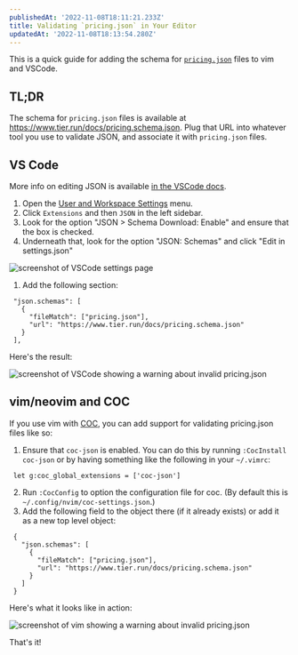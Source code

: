 ```yaml
---
publishedAt: '2022-11-08T18:11:21.233Z'
title: Validating `pricing.json` in Your Editor
updatedAt: '2022-11-08T18:13:54.280Z'
---
```


This is a quick guide for adding the schema for
[`pricing.json`](https://www.tier.run/docs/pricing.json) files to
vim and VSCode.


TL;DR
-----


The schema for `pricing.json` files is available at
<https://www.tier.run/docs/pricing.schema.json>. Plug that URL into
whatever tool you use to validate JSON, and associate it with
`pricing.json` files.


VS Code
-------


More info on editing JSON is available [in the VSCode
docs](https://code.visualstudio.com/docs/languages/json).


1. Open the [User and Workspace
Settings](https://code.visualstudio.com/docs/getstarted/settings)
menu.
2. Click `Extensions` and then `JSON` in the left sidebar.
3. Look for the option "JSON > Schema Download: Enable" and ensure
that the box is checked.
4. Underneath that, look for the option "JSON: Schemas" and click
"Edit in settings.json"


![screenshot of VSCode settings page](https://cdn.hashnode.com/res/hashnode/image/upload/v1667930888007/PmTGrW3Wq.png)


1. Add the following section:



```
 "json.schemas": [
   {
     "fileMatch": ["pricing.json"],
     "url": "https://www.tier.run/docs/pricing.schema.json"
   }
 ],

```


Here's the result:


![screenshot of VSCode showing a warning about invalid pricing.json](https://cdn.hashnode.com/res/hashnode/image/upload/v1667930926144/o_cZ9b4SN.png)


vim/neovim and COC
------------------


If you use vim with [COC](https://github.com/neoclide/coc.nvim),
you can add support for validating pricing.json files like so:


1. Ensure that `coc-json` is enabled. You can do this by
running `:CocInstall coc-json` or by having something like the
following in your `~/.vimrc`:



```
 let g:coc_global_extensions = ['coc-json']

```
2. Run `:CocConfig` to option the configuration file for coc.
(By default this is `~/.config/nvim/coc-settings.json`.)
3. Add the following field to the object there (if it already
exists) or add it as a new top level object:



```
 {
   "json.schemas": [
     {
       "fileMatch": ["pricing.json"],
       "url": "https://www.tier.run/docs/pricing.schema.json"
     }
   ]
 }

```


Here's what it looks like in action:


![screenshot of vim showing a warning about invalid pricing.json](https://cdn.hashnode.com/res/hashnode/image/upload/v1667930950185/Q_yVFfvdj.png)


That's it!


